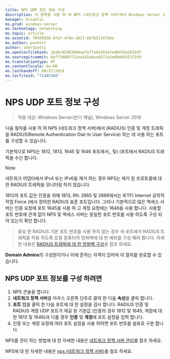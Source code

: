 ```yaml
---
title: NPS UDP 포트 정보 구성
description: 이 항목을 사용 하 여 NPS (네트워크 정책 서버)에서 Windows Server 2016의 RADIUS(Remote Authentication Dial-In User Service) (RADIUS) 인증 및 계정 트래픽에 사용 하는 포트를 구성할 수 있습니다.
manager: brianlic
ms.prod: windows-server
ms.technology: networking
ms.topic: article
ms.assetid: 70569958-d7a7-474e-a817-6b7b5134784a
ms.author: pashort
author: shortpatti
ms.openlocfilehash: 1ba6c059639b9ae7e77a9e103e7ed84f6a2032df
ms.sourcegitcommit: 6aff3d88ff22ea141a6ea6572a5ad8dd6321f199
ms.translationtype: MT
ms.contentlocale: ko-KR
ms.lasthandoff: 09/27/2019
ms.locfileid: "71405308"
---
```

# <a name="configure-nps-udp-port-information"></a>NPS UDP 포트 정보 구성

>적용 대상: Windows Server(반기 채널), Windows Server 2016

다음 절차를 사용 하 여 NPS (네트워크 정책 서버)에서 \(RADIUS\) 인증 및 계정 트래픽을 RADIUS(Remote Authentication Dial-In User Service) 하는 데 사용 하는 포트를 구성할 수 있습니다.

기본적으로 NPS는 1812, 1813, 1645 및 1646 포트에서,, 및\) \(포트에서 RADIUS 트래픽을 수신 합니다.

>[!NOTE]
>네트워크 어댑터에서 IPv4 또는 IPv6을 제거 하는 경우 NPS는 제거 된 프로토콜에 대 한 RADIUS 트래픽을 모니터링 하지 않습니다.

1812의 포트 값은 인증을 위해 1813, Rfc 2865 및 2866에서는 IETF\) Internet 공학적 작업 Force \(에서 정의한 RADIUS 표준 포트입니다. 그러나 기본적으로 많은 액세스 서버는 인증 요청에 포트 1645을 사용 하 고 계정 요청에는 1646을 사용 합니다. 사용할 포트 번호에 관계 없이 NPS 및 액세스 서버는 동일한 포트 번호를 사용 하도록 구성 되어 있는지 확인 합니다.

>중요 한 RADIUS 기본 포트 번호를 사용 하지 않는 경우 새 포트에서 RADIUS 트래픽을 허용 하도록 로컬 컴퓨터의 방화벽에 대 한 예외를 구성 해야 합니다. 자세한 내용은 [RADIUS 트래픽에 대 한 방화벽 구성](nps-firewalls-configure.md)을 참조 하세요.

**Domain Admins**의 구성원이거나 이에 준하는 자격이 있어야 이 절차를 완료할 수 있습니다.

## <a name="to-configure-nps-udp-port-information"></a>NPS UDP 포트 정보를 구성 하려면 

1. NPS 콘솔을 엽니다.
2. **네트워크 정책 서버**를 마우스 오른쪽 단추로 클릭 한 다음 **속성**을 클릭 합니다.
3. **포트** 탭을 클릭 한 다음 포트에 대 한 설정을 검사 합니다. RADIUS 인증 및 RADIUS 계정 UDP 포트가 제공 된 기본값 (인증의 경우 1812 및 1645, 계정에 대 한 1813 및 1646)과 다를 경우 **인증** 및 **계정**에 포트 설정을 입력 합니다.
4. 인증 또는 계정 요청에 여러 포트 설정을 사용 하려면 포트 번호를 쉼표로 구분 합니다.

NPS를 관리 하는 방법에 대 한 자세한 내용은 [네트워크 정책 서버 관리](nps-manage-top.md)를 참조 하세요.

NPS에 대 한 자세한 내용은 [nps (네트워크 정책 서버)](nps-top.md)를 참조 하세요.
